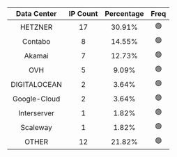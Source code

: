| Data Center | IP Count | Percentage | Freq |
|:------------:|:--------:|:-----------:|:-----:|
| HETZNER | 17 | 30.91% | 🟢 |
| Contabo | 8 | 14.55% | 🟢 |
| Akamai | 7 | 12.73% | 🟢 |
| OVH | 5 | 9.09% | 🟢 |
| DIGITALOCEAN | 2 | 3.64% | 🟢 |
| Google-Cloud | 2 | 3.64% | 🟢 |
| Interserver | 1 | 1.82% | 🟢 |
| Scaleway | 1 | 1.82% | 🟢 |
| OTHER | 12 | 21.82% | 🟢 |